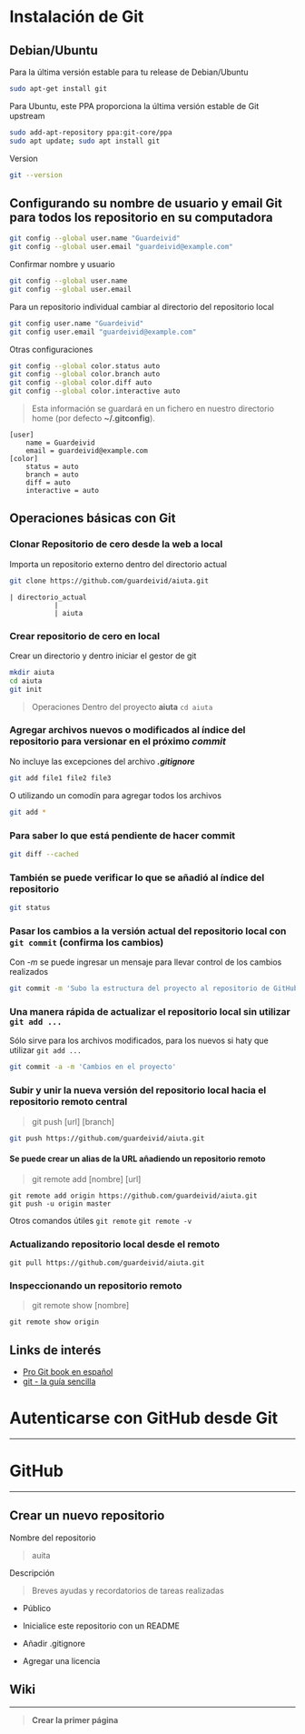 # Instalación de Git

## Debian/Ubuntu

Para la última versión estable para tu release de Debian/Ubuntu
```sh
sudo apt-get install git
```

Para Ubuntu, este PPA proporciona la última versión estable de Git upstream
```sh
sudo add-apt-repository ppa:git-core/ppa 
sudo apt update; sudo apt install git
```

Version
```sh
git --version
```

## Configurando su nombre de usuario  y email Git para todos los repositorio en su computadora
```sh
git config --global user.name "Guardeivid"
git config --global user.email "guardeivid@example.com"
```

Confirmar nombre y usuario
```sh
git config --global user.name
git config --global user.email
```

Para un repositorio individual cambiar al directorio del repositorio local
```sh
git config user.name "Guardeivid"
git config user.email "guardeivid@example.com"
```

Otras configuraciones
```sh
git config --global color.status auto
git config --global color.branch auto
git config --global color.diff auto
git config --global color.interactive auto
```

> Esta información se guardará en un fichero en nuestro directorio home 
> (por defecto **~/.gitconfig**).

```git
[user]
	name = Guardeivid
	email = guardeivid@example.com
[color]
	status = auto
	branch = auto
	diff = auto
	interactive = auto
```
## Operaciones básicas con Git

### Clonar Repositorio de cero desde la web a local 
Importa un repositorio externo dentro del directorio actual
```sh
git clone https://github.com/guardeivid/aiuta.git
```
```
| directorio_actual
  		   |
		   | aiuta
```

### Crear repositorio de cero en local
Crear un directorio y dentro iniciar el gestor de git
```sh
mkdir aiuta
cd aiuta
git init
```

> Operaciones Dentro del proyecto **aiuta** `cd aiuta`

### Agregar archivos nuevos o modificados al índice del repositorio para versionar en el próximo _**commit**_
No incluye las excepciones del archivo _**.gitignore**_
```sh
git add file1 file2 file3
```

O utilizando un comodín para agregar todos los archivos
```sh
git add *
```

### Para saber lo que está pendiente de hacer commit
```sh
git diff --cached
```

### También se puede verificar lo que se añadió al índice del repositorio
```sh
git status
```

### Pasar los cambios a la versión actual del repositorio local con `git commit` (confirma los cambios)
Con *-m* se puede ingresar un mensaje para llevar control de los cambios realizados
```sh
git commit -m 'Subo la estructura del proyecto al repositorio de GitHub'
```

### Una manera rápida de actualizar el repositorio local sin utilizar `git add ...`
Sólo sirve para los archivos modificados, para los nuevos si haty que utilizar `git add ...`
```sh
git commit -a -m 'Cambios en el proyecto'
```

### Subir y unir la nueva versión del repositorio local hacia el repositorio remoto central
> git push [url] [branch]
```sh
git push https://github.com/guardeivid/aiuta.git
```

#### Se puede crear un alias de la URL añadiendo un repositorio remoto
> git remote add [nombre] [url]
```
git remote add origin https://github.com/guardeivid/aiuta.git
git push -u origin master
```

Otros comandos útiles
`git remote` `git remote -v`

### Actualizando repositorio local desde el remoto
```
git pull https://github.com/guardeivid/aiuta.git
```


### Inspeccionando un repositorio remoto
> git remote show [nombre]
```
git remote show origin
```



## Links de interés
- [Pro Git book en español](https://git-scm.com/book/es/v1/)
- [git - la guía sencilla](http://rogerdudler.github.io/git-guide/index.es.html)




# Autenticarse con GitHub desde Git
---


# GitHub
---

## Crear un nuevo repositorio

Nombre del repositorio
> auita

Descripción
> Breves ayudas y recordatorios de tareas realizadas

- Público

- Inicialice este repositorio con un README

- Añadir .gitignore

- Agregar una licencia




## Wiki
---

> **Crear la primer página**
